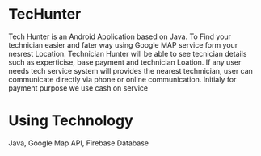 # TecHunter
Tech Hunter is an Android Application based on Java.
To Find your technician easier and fater way using Google MAP service form your nesrest Location.
Technician Hunter will be able to see tecnician details such as experticise, base payment and technician Loation.
If any user needs tech service system will provides the nearest techmician, user can communicate directly via phone or online communication.
Initialy for payment purpose we use cash on service

# Using Technology
Java,
Google Map API,
Firebase Database
